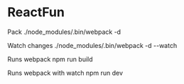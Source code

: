 # ReactFun

Pack
./node_modules/.bin/webpack -d

Watch changes
./node_modules/.bin/webpack -d --watch


Runs webpack
npm run build 

Runs webpack with watch
npm run dev